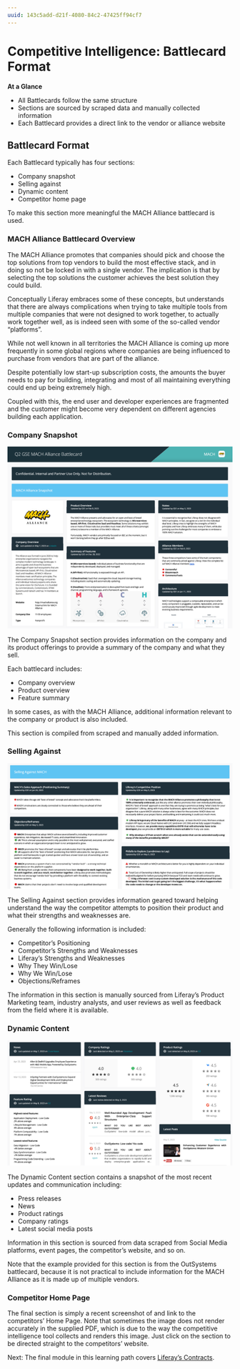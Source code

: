 ```yaml
---
uuid: 143c5add-d21f-4080-84c2-47425ff94cf7
---
```


# Competitive Intelligence: Battlecard Format

**At a Glance**

* All Battlecards follow the same structure
* Sections are sourced by scraped data and manually collected information 
* Each Battlecard provides a direct link to the vendor or alliance website

## Battlecard Format

Each Battlecard typically has four sections:

* Company snapshot
* Selling against
* Dynamic content
* Competitor home page

To make this section more meaningful the MACH Alliance battlecard is used.

### MACH Alliance Battlecard Overview

The MACH Alliance promotes that companies should pick and choose the top solutions from top vendors to build the most effective stack, and in doing so not be locked in with a single vendor. The implication is that by selecting the top solutions the customer achieves the best solution they could build.

Conceptually Liferay embraces some of these concepts, but understands that there are always complications when trying to take multiple tools from multiple companies that were not designed to work together, to actually work together well, as is indeed seen with some of the so-called vendor “platforms”.

While not well known in all territories the MACH Alliance is coming up more frequently in some global regions where companies are being influenced to purchase from vendors that are part of the alliance.

Despite potentially low start-up subscription costs, the amounts the buyer needs to pay for building, integrating and most of all maintaining everything could end up being extremely high.

Coupled with this, the end user and developer experiences are fragmented and the customer might become very dependent on different agencies building each application.

### Company Snapshot

![Screenshot of the Company Snapshot section of the MACH Alliance Battlecard from Q2 2023.](./battlecard-format/images/01.png)

The Company Snapshot section provides information on the company and its product offerings to provide a summary of the company and what they sell.

Each battlecard includes:

* Company overview
* Product overview
* Feature summary

In some cases, as with the MACH Alliance, additional information relevant to the company or product is also included.

This section is compiled from scraped and manually added information.

### Selling Against

![Screenshot of the Selling Against section of the MACH Alliance Battlecard from Q2 2023.](./battlecard-format/images/02.png)

The Selling Against section provides information geared toward helping understand the way the competitor attempts to position their product and what their strengths and weaknesses are.

Generally the following information is included:

* Competitor’s Positioning
* Competitor’s Strengths and Weaknesses
* Liferay’s Strengths and Weaknesses
* Why They Win/Lose
* Why We Win/Lose
* Objections/Reframes

The information in this section is manually sourced from Liferay’s Product Marketing team, industry analysts, and user reviews as well as feedback from the field where it is available.

### Dynamic Content

![Screenshot of the dynamically updated section of the MACH Alliance Battlecard from Q2 2023.](./battlecard-format/images/03.png)

The Dynamic Content section contains a snapshot of the most recent updates and communication including:

* Press releases
* News
* Product ratings
* Company ratings
* Latest social media posts

Information in this section is sourced from data scraped from Social Media platforms, event pages, the competitor’s website, and so on.

Note that the example provided for this section is from the OutSystems battlecard, because it is not practical to include information for the MACH Alliance as it is made up of multiple vendors.

### Competitor Home Page

The final section is simply a recent screenshot of and link to the competitors’ Home Page. Note that sometimes the image does not render accurately in the supplied PDF, which is due to the way the competitive intelligence tool collects and renders this image.  Just click on the section to be directed straight to the competitors’ website.

Next: The final module in this learning path covers [Liferay’s Contracts](../liferay-contracts.md).

